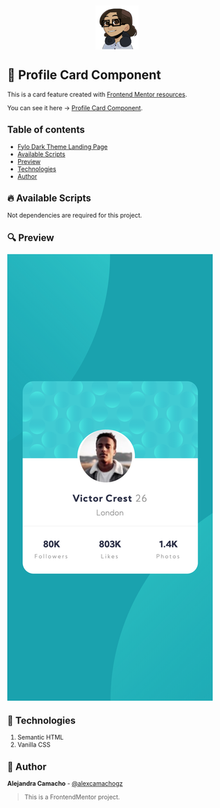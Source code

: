 <p align="center">
    <a href="https://www.twitter.com/alexcamachogz">
        <img src="https://raw.githubusercontent.com/alexcamachogz/spa-react/development/src/assets/alex-icon.png" height="100" alt="Alex Camacho"/>
    </a>
</p>

<h1 id="fylo">📘 Profile Card Component</h1>

This is a card feature created with [Frontend Mentor resources](https://www.frontendmentor.io/challenges/profile-card-component-cfArpWshJ/).

You can see it here → [Profile Card Component](https://card-component-bay.vercel.app).

## Table of contents

- [Fylo Dark Theme Landing Page](#fylo)
- [Available Scripts](#scripts)
- [Preview](#preview)
- [Technologies](#technologies)
- [Author](#author)

<h2 id="scripts">🔥 Available Scripts</h2>
Not dependencies are required for this project.

<h2 id="preview">🔍 Preview</h2>

<img src="https://raw.githubusercontent.com/alexcamachogz/card-component/development/images/preview.png" alt="Preview"/>

<h2 id="technologies">📌 Technologies</h2>

1. Semantic HTML
2. Vanilla CSS

<h2 id="author">🌟 Author</h2>

**Alejandra Camacho** - [@alexcamachogz](https://github.com/alexcamachogz)

> This is a FrontendMentor project.

